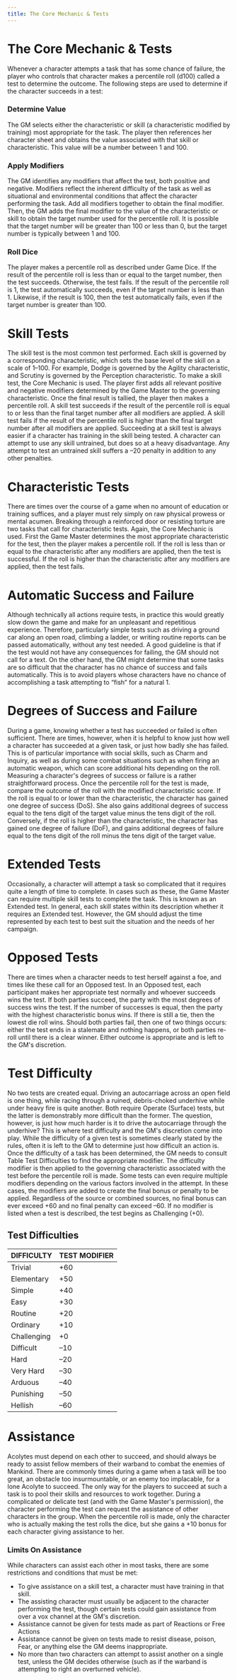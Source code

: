 ```yaml
---
title: The Core Mechanic & Tests
---
```

# The Core Mechanic & Tests

Whenever a character attempts a task that has some chance of failure, the player who controls that character makes a percentile roll \(d100\) called a test to determine the outcome\. The following steps are used to determine if the character succeeds in a test: 

### Determine Value 

The GM selects either the characteristic or skill \(a characteristic modified by training\) most appropriate for the task\. The player then references her character sheet and obtains the value associated with that skill or characteristic\. This value will be a number between 1 and 100\. 

### Apply Modifiers 

The GM identifies any modifiers that affect the test, both positive and negative\. Modifiers reflect the inherent difficulty of the task as well as situational and environmental conditions that affect the character performing the task\. Add all modifiers together to obtain the final modifier\. Then, the GM adds the final modifier to the value of the characteristic or skill to obtain the target number used for the percentile roll\. It is possible that the target number will be greater than 100 or less than 0, but the target number is typically between 1 and 100\. 

### Roll Dice 

The player makes a percentile roll as described under Game Dice\. If the result of the percentile roll is less than or equal to the target number, then the test succeeds\. Otherwise, the test fails\. If the result of the percentile roll is 1, the test automatically succeeds, even if the target number is less than 1\. Likewise, if the result is 100, then the test automatically fails, even if the target number is greater than 100\.

# Skill Tests

The skill test is the most common test performed\. Each skill is governed by a corresponding characteristic, which sets the base level of the skill on a scale of 1–100\. For example, Dodge is governed by the Agility characteristic, and Scrutiny is governed by the Perception characteristic\. To make a skill test, the Core Mechanic is used\. The player first adds all relevant positive and negative modifiers determined by the Game Master to the governing characteristic\. Once the final result is tallied, the player then makes a percentile roll\. A skill test succeeds if the result of the percentile roll is equal to or less than the final target number after all modifiers are applied\. A skill test fails if the result of the percentile roll is higher than the final target number after all modifiers are applied\. Succeeding at a skill test is always easier if a character has training in the skill being tested\. A character can attempt to use any skill untrained, but does so at a heavy disadvantage\. Any attempt to test an untrained skill suffers a –20 penalty in addition to any other penalties\.

# Characteristic Tests

There are times over the course of a game when no amount of education or training suffices, and a player must rely simply on raw physical prowess or mental acumen\. Breaking through a reinforced door or resisting torture are two tasks that call for characteristic tests\. Again, the Core Mechanic is used\. First the Game Master determines the most appropriate characteristic for the test, then the player makes a percentile roll\. If the roll is less than or equal to the characteristic after any modifiers are applied, then the test is successful\. If the roll is higher than the characteristic after any modifiers are applied, then the test fails\.

# Automatic Success and Failure

Although technically all actions require tests, in practice this would greatly slow down the game and make for an unpleasant and repetitious experience\. Therefore, particularly simple tests such as driving a ground car along an open road, climbing a ladder, or writing routine reports can be passed automatically, without any test needed\. A good guideline is that if the test would not have any consequences for failing, the GM should not call for a text\. On the other hand, the GM might determine that some tasks are so difficult that the character has no chance of success and fails automatically\. This is to avoid players whose characters have no chance of accomplishing a task attempting to “fish” for a natural 1\.

# Degrees of Success and Failure

During a game, knowing whether a test has succeeded or failed is often sufficient\. There are times, however, when it is helpful to know just how well a character has succeeded at a given task, or just how badly she has failed\. This is of particular importance with social skills, such as Charm and Inquiry, as well as during some combat situations such as when firing an automatic weapon, which can score additional hits depending on the roll\. Measuring a character's degrees of success or failure is a rather straightforward process\. Once the percentile roll for the test is made, compare the outcome of the roll with the modified characteristic score\. If the roll is equal to or lower than the characteristic, the character has gained one degree of success \(DoS\)\. She also gains additional degrees of success equal to the tens digit of the target value minus the tens digit of the roll\. Conversely, if the roll is higher than the characteristic, the character has gained one degree of failure \(DoF\), and gains additional degrees of failure equal to the tens digit of the roll minus the tens digit of the target value\.

# Extended Tests

Occasionally, a character will attempt a task so complicated that it requires quite a length of time to complete\. In cases such as these, the Game Master can require multiple skill tests to complete the task\. This is known as an Extended test\. In general, each skill states within its description whether it requires an Extended test\. However, the GM should adjust the time represented by each test to best suit the situation and the needs of her campaign\.

# Opposed Tests

There are times when a character needs to test herself against a foe, and times like these call for an Opposed test\. In an Opposed test, each participant makes her appropriate test normally and whoever succeeds wins the test\. If both parties succeed, the party with the most degrees of success wins the test\. If the number of successes is equal, then the party with the highest characteristic bonus wins\. If there is still a tie, then the lowest die roll wins\. Should both parties fail, then one of two things occurs: either the test ends in a stalemate and nothing happens, or both parties re\-roll until there is a clear winner\. Either outcome is appropriate and is left to the GM's discretion\.

# Test Difficulty

No two tests are created equal\. Driving an autocarriage across an open field is one thing, while racing through a ruined, debris\-choked underhive while under heavy fire is quite another\. Both require Operate \(Surface\) tests, but the latter is demonstrably more difficult than the former\. The question, however, is just how much harder is it to drive the autocarriage through the underhive? This is where test difficulty and the GM's discretion come into play\. While the difficulty of a given test is sometimes clearly stated by the rules, often it is left to the GM to determine just how difficult an action is\. Once the difficulty of a task has been determined, the GM needs to consult Table Test Difficulties to find the appropriate modifier\. The difficulty modifier is then applied to the governing characteristic associated with the test before the percentile roll is made\. Some tests can even require multiple modifiers depending on the various factors involved in the attempt\. In these cases, the modifiers are added to create the final bonus or penalty to be applied\. Regardless of the source or combined sources, no final bonus can ever exceed \+60 and no final penalty can exceed –60\. If no modifier is listed when a test is described, the test begins as Challenging \(\+0\)\.

## Test Difficulties
__DIFFICULTY__ | __TEST MODIFIER__
---|---
Trivial|\+60
Elementary|\+50
Simple|\+40
Easy|\+30
Routine|\+20
Ordinary|\+10
Challenging|\+0
Difficult|–10
Hard|–20
Very Hard|–30
Arduous|–40
Punishing|–50
Hellish|–60

# Assistance

Acolytes must depend on each other to succeed, and should always be ready to assist fellow members of their warband to combat the enemies of Mankind\. There are commonly times during a game when a task will be too great, an obstacle too insurmountable, or an enemy too implacable, for a lone Acolyte to succeed\. The only way for the players to succeed at such a task is to pool their skills and resources to work together\. During a complicated or delicate test \(and with the Game Master's permission\), the character performing the test can request the assistance of other characters in the group\. When the percentile roll is made, only the character who is actually making the test rolls the dice, but she gains a \+10 bonus for each character giving assistance to her\.

### Limits On Assistance 

While characters can assist each other in most tasks, there are some restrictions and conditions that must be met: 

- To give assistance on a skill test, a character must have training in that skill\. 
- The assisting character must usually be adjacent to the character performing the test, though certain tests could gain assistance from over a vox channel at the GM's discretion\. 
- Assistance cannot be given for tests made as part of Reactions or Free Actions
- Assistance cannot be given on tests made to resist disease, poison, Fear, or anything else the GM deems inappropriate\. 
- No more than two characters can attempt to assist another on a single test, unless the GM decides otherwise \(such as if the warband is attempting to right an overturned vehicle\)\.
